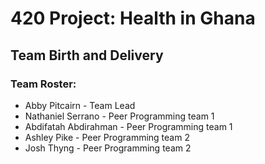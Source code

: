 # 420 Project: Health in Ghana
## Team Birth and Delivery

### Team Roster:
* Abby Pitcairn - Team Lead
* Nathaniel Serrano - Peer Programming team 1
* Abdifatah Abdirahman - Peer Programming team 1
* Ashley Pike - Peer Programming team 2
* Josh Thyng - Peer Programming team 2
